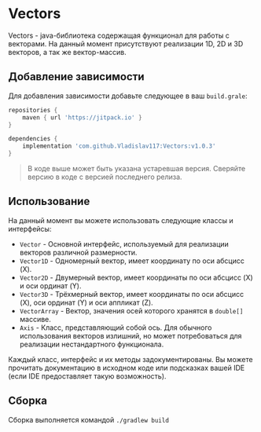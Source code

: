 # Vectors

Vectors - java-библиотека содержащая функционал для работы с векторами.
На данный момент присутствуют реализации 1D, 2D и 3D векторов, а так же вектор-массив.

## Добавление зависимости

Для добавления зависимости добавьте следующее в ваш `build.grale`:

```groovy
repositories {
    maven { url 'https://jitpack.io' }
}

dependencies {
    implementation 'com.github.Vladislav117:Vectors:v1.0.3'
}
```

> В коде выше может быть указана устаревшая версия. Сверяйте версию в коде с версией последнего релиза.

## Использование

На данный момент вы можете использовать следующие классы и интерфейсы:

- `Vector` - Основной интерфейс, используемый для реализации векторов различной размерности.
- `Vector1D` - Одномерный вектор, имеет координату по оси абсцисс (X).
- `Vector2D` - Двумерный вектор, имеет координаты по оси абсцисс (X) и оси ординат (Y).
- `Vector3D` - Трёхмерный вектор, имеет координаты по оси абсцисс (X), оси ординат (Y) и оси аппликат (Z).
- `VectorArray` - Вектор, значения осей которого хранятся в `double[]` массиве.
- `Axis` - Класс, представляющий собой ось. Для обычного использования векторов излишний,
  но может потребоваться для реализации нестандартного функционала.

Каждый класс, интерфейс и их методы задокументированы. Вы можете прочитать документацию в исходном коде или подсказках
вашей IDE (если IDE предоставляет такую возможность).

## Сборка

Сборка выполняется командой `./gradlew build`
